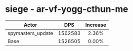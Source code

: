 # siege - ar-vf-yogg-cthun-me
| Actor | DPS | Increase |
|---|:---:|:---:|
|spymasters_update|1562583|2.36%|
|Base|1526505|0.00%|
